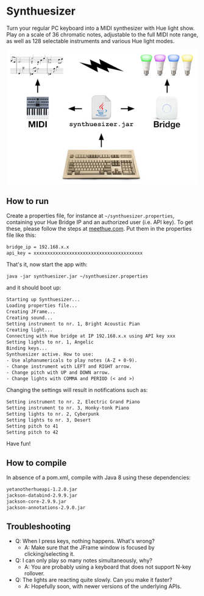 # Synthuesizer

Turn your regular PC keyboard into a MIDI synthesizer with Hue light show. 
Play on a scale of 36 chromatic notes, adjustable to the full MIDI note 
range, as well as 128 selectable instruments and various Hue light modes.

![Synthuesizer](https://raw.githubusercontent.com/joerivandervelde/synthuesizer/master/img/synthuesizer.png "Synthuesizer")

## How to run

Create a properties file, for instance at `~/synthuesizer.properties`, 
containing your Hue Bridge IP and an authorized user (i.e. API key). To get 
these, please follow the steps at [meethue.com](https://developers.meethue.com/develop/get-started-2/).
Put them in the properties file like this:

```
bridge_ip = 192.168.x.x
api_key = xxxxxxxxxxxxxxxxxxxxxxxxxxxxxxxxxxxxxxxx
```

That's it, now start the app with:
```
java -jar synthuesizer.jar ~/synthuesizer.properties
```

and it should boot up:
```
Starting up Synthuesizer...
Loading properties file...
Creating JFrame...
Creating sound...
Setting instrument to nr. 1, Bright Acoustic Pian
Creating light...
Connecting with Hue bridge at IP 192.168.x.x using API key xxx
Setting lights to nr. 1, Angelic
Binding keys...
Synthuesizer active. How to use:
- Use alphanumericals to play notes (A-Z + 0-9).
- Change instrument with LEFT and RIGHT arrow.
- Change pitch with UP and DOWN arrow.
- Change lights with COMMA and PERIOD (< and >)
```

Changing the settings will result in notifications such as:
```
Setting instrument to nr. 2, Electric Grand Piano
Setting instrument to nr. 3, Honky-tonk Piano
Setting lights to nr. 2, Cyberpunk
Setting lights to nr. 3, Desert
Setting pitch to 41
Setting pitch to 42
```

Have fun!

## How to compile
In absence of a pom.xml, compile with Java 8 using these dependencies:
```
yetanotherhueapi-1.2.0.jar
jackson-databind-2.9.9.jar
jackson-core-2.9.9.jar
jackson-annotations-2.9.0.jar
```

## Troubleshooting

- Q: When I press keys, nothing happens. What's wrong?
  - A: Make sure that the JFrame window is focused by clicking/selecting it.
- Q: I can only play so many notes simultaneously, why?
  - A: You are probably using a keyboard that does not support N-key rollover.
- Q: The lights are reacting quite slowly. Can you make it faster?
  - A: Hopefully soon, with newer versions of the underlying APIs.
  